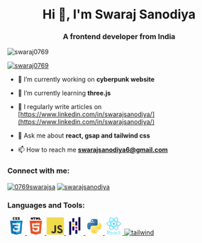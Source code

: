 <h1 align="center">Hi 👋, I'm Swaraj Sanodiya</h1>
<h3 align="center">A frontend developer from India</h3>

<p align="left"> <img src="https://komarev.com/ghpvc/?username=swaraj0769&label=Profile%20views&color=0e75b6&style=flat" alt="swaraj0769" /> </p>

<p align="left"> <a href="https://github.com/ryo-ma/github-profile-trophy"><img src="https://github-profile-trophy.vercel.app/?username=swaraj0769" alt="swaraj0769" /></a> </p>

- 🔭 I’m currently working on **cyberpunk website**

- 🌱 I’m currently learning **three.js**

- 📝 I regularly write articles on [https://www.linkedin.com/in/swarajsanodiya/](https://www.linkedin.com/in/swarajsanodiya/)

- 💬 Ask me about **react, gsap and tailwind css**

- 📫 How to reach me **swarajsanodiya6@gmail.com**

<h3 align="left">Connect with me:</h3>
<p align="left">
<a href="https://twitter.com/0769swarajsa" target="blank"><img align="center" src="https://raw.githubusercontent.com/rahuldkjain/github-profile-readme-generator/master/src/images/icons/Social/twitter.svg" alt="0769swarajsa" height="30" width="40" /></a>
<a href="https://linkedin.com/in/swarajsanodiya" target="blank"><img align="center" src="https://raw.githubusercontent.com/rahuldkjain/github-profile-readme-generator/master/src/images/icons/Social/linked-in-alt.svg" alt="swarajsanodiya" height="30" width="40" /></a>
</p>

<h3 align="left">Languages and Tools:</h3>
<p align="left"> <a href="https://www.w3schools.com/css/" target="_blank" rel="noreferrer"> <img src="https://raw.githubusercontent.com/devicons/devicon/master/icons/css3/css3-original-wordmark.svg" alt="css3" width="40" height="40"/> </a> <a href="https://www.w3.org/html/" target="_blank" rel="noreferrer"> <img src="https://raw.githubusercontent.com/devicons/devicon/master/icons/html5/html5-original-wordmark.svg" alt="html5" width="40" height="40"/> </a> <a href="https://developer.mozilla.org/en-US/docs/Web/JavaScript" target="_blank" rel="noreferrer"> <img src="https://raw.githubusercontent.com/devicons/devicon/master/icons/javascript/javascript-original.svg" alt="javascript" width="40" height="40"/> </a> <a href="https://pandas.pydata.org/" target="_blank" rel="noreferrer"> <img src="https://raw.githubusercontent.com/devicons/devicon/2ae2a900d2f041da66e950e4d48052658d850630/icons/pandas/pandas-original.svg" alt="pandas" width="40" height="40"/> </a> <a href="https://www.python.org" target="_blank" rel="noreferrer"> <img src="https://raw.githubusercontent.com/devicons/devicon/master/icons/python/python-original.svg" alt="python" width="40" height="40"/> </a> <a href="https://reactjs.org/" target="_blank" rel="noreferrer"> <img src="https://raw.githubusercontent.com/devicons/devicon/master/icons/react/react-original-wordmark.svg" alt="react" width="40" height="40"/> </a> <a href="https://tailwindcss.com/" target="_blank" rel="noreferrer"> <img src="https://www.vectorlogo.zone/logos/tailwindcss/tailwindcss-icon.svg" alt="tailwind" width="40" height="40"/> </a> </p>
